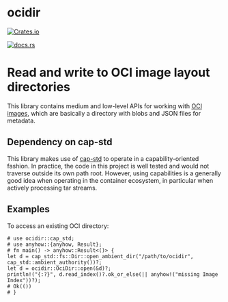 # ocidir

[![Crates.io][crates-badge]][crates-url]

[crates-badge]: https://img.shields.io/crates/v/ocidir.svg
[crates-url]: https://crates.io/crates/ocidir
[![docs.rs](https://docs.rs/ocidir/badge.svg)](https://docs.rs/ocidir)

# Read and write to OCI image layout directories

This library contains medium and low-level APIs for working with
[OCI images], which are basically a directory with blobs and JSON files
for metadata.

## Dependency on cap-std

This library makes use of [cap-std] to operate in a capability-oriented
fashion. In practice, the code in this project is well tested and would
not traverse outside its own path root. However, using capabilities
is a generally good idea when operating in the container ecosystem,
in particular when actively processing tar streams.

## Examples

To access an existing OCI directory:

```rust,no_run
# use ocidir::cap_std;
# use anyhow::{anyhow, Result};
# fn main() -> anyhow::Result<()> {
let d = cap_std::fs::Dir::open_ambient_dir("/path/to/ocidir", cap_std::ambient_authority())?;
let d = ocidir::OciDir::open(&d)?;
println!("{:?}", d.read_index()?.ok_or_else(|| anyhow!("missing Image Index"))?);
# Ok(())
# }
```

[cap-std]: https://docs.rs/cap-std/
[OCI images]: https://github.com/opencontainers/image-spec
